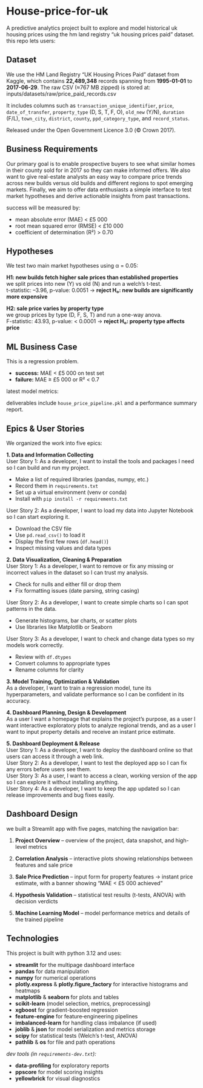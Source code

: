 # House-price-for-uk

A predictive analytics project built to explore and model historical uk housing prices using the hm land registry “uk housing prices paid” dataset. this repo lets users:


## Dataset

We use the HM Land Registry “UK Housing Prices Paid” dataset from Kaggle, which contains **22,489,348** records spanning from **1995-01-01** to **2017-06-29**. The raw CSV (≈767 MB zipped) is stored at: inputs/datasets/raw/price_paid_records.csv

It includes columns such as `transaction_unique_identifier`, `price`, `date_of_transfer`, `property_type` (D, S, T, F, O), `old_new` (Y/N), `duration` (F/L), `town_city`, `district`, `county`, `ppd_category_type`, and `record_status`.  



Released under the Open Government Licence 3.0 (© Crown 2017).

## Business Requirements
Our primary goal is to enable prospective buyers to see what similar homes in their county sold for in 2017 so they can make informed offers. We also want to give real-estate analysts an easy way to compare price trends across new builds versus old builds and different regions to spot emerging markets. Finally, we aim to offer data enthusiasts a simple interface to test market hypotheses and derive actionable insights from past transactions.

success will be measured by:
- mean absolute error (MAE) < £5 000
- root mean squared error (RMSE) < £10 000
- coefficient of determination (R²) > 0.70

## Hypotheses
We test two main market hypotheses using α = 0.05:

**H1: new builds fetch higher sale prices than established properties**  
we split prices into new (Y) vs old (N) and run a welch’s t-test.  
t-statistic: –3.96, p-value: 0.0051 → **reject H₀: new builds are significantly more expensive**  


**H2: sale price varies by property type**  
we group prices by type (D, F, S, T) and run a one-way anova.  
F-statistic: 43.93, p-value: < 0.0001 → **reject H₀: property type affects price**  


## ML Business Case
This is a regression problem.
- **success:** MAE < £5 000 on test set  
- **failure:** MAE ≥ £5 000 or R² < 0.7

latest model metrics:  


deliverables include `house_price_pipeline.pkl` and a performance summary report.

## Epics & User Stories
We organized the work into five epics:

**1. Data and Information Collecting**  
User Story 1: As a developer, I want to install the tools and packages I need so I can build and run my project.  
- Make a list of required libraries (pandas, numpy, etc.)  
- Record them in `requirements.txt`  
- Set up a virtual environment (venv or conda)  
- Install with `pip install -r requirements.txt`

User Story 2: As a developer, I want to load my data into Jupyter Notebook so I can start exploring it.  
- Download the CSV file  
- Use `pd.read_csv()` to load it  
- Display the first few rows (`df.head()`)  
- Inspect missing values and data types

**2. Data Visualization, Cleaning & Preparation**  
User Story 1: As a developer, I want to remove or fix any missing or incorrect values in the dataset so I can trust my analysis.  
- Check for nulls and either fill or drop them  
- Fix formatting issues (date parsing, string casing)

User Story 2: As a developer, I want to create simple charts so I can spot patterns in the data.  
- Generate histograms, bar charts, or scatter plots  
- Use libraries like Matplotlib or Seaborn

User Story 3: As a developer, I want to check and change data types so my models work correctly.  
- Review with `df.dtypes`  
- Convert columns to appropriate types  
- Rename columns for clarity

**3. Model Training, Optimization & Validation**  
As a developer, I want to train a regression model, tune its hyperparameters, and validate performance so I can be confident in its accuracy.

**4. Dashboard Planning, Design & Development**  
As a user I want a homepage that explains the project’s purpose, as a user I want interactive exploratory plots to analyze regional trends, and as a user I want to input property details and receive an instant price estimate.

**5. Dashboard Deployment & Release**  
User Story 1: As a developer, I want to deploy the dashboard online so that users can access it through a web link.  
User Story 2: As a developer, I want to test the deployed app so I can fix any errors before users see them.  
User Story 3: As a user, I want to access a clean, working version of the app so I can explore it without installing anything.  
User Story 4: As a developer, I want to keep the app updated so I can release improvements and bug fixes easily.


## Dashboard Design
we built a Streamlit app with five pages, matching the navigation bar:

1. **Project Overview** – overview of the project, data snapshot, and high-level metrics  


2. **Correlation Analysis** – interactive plots showing relationships between features and sale price  


3. **Sale Price Prediction** – input form for property features → instant price estimate, with a banner showing “MAE < £5 000 achieved”  


4. **Hypothesis Validation** – statistical test results (t-tests, ANOVA) with decision verdicts  


5. **Machine Learning Model** – model performance metrics and details of the trained pipeline  


## Technologies
This project is built with python 3.12 and uses:

- **streamlit** for the multipage dashboard interface  
- **pandas** for data manipulation  
- **numpy** for numerical operations  
- **plotly.express** & **plotly.figure_factory** for interactive histograms and heatmaps  
- **matplotlib** & **seaborn** for plots and tables  
- **scikit-learn** (model selection, metrics, preprocessing)  
- **xgboost** for gradient-boosted regression  
- **feature-engine** for feature‐engineering pipelines  
- **imbalanced-learn** for handling class imbalance (if used)  
- **joblib** & **json** for model serialization and metrics storage  
- **scipy** for statistical tests (Welch’s t-test, ANOVA)  
- **pathlib** & **os** for file and path operations  

_dev tools (in `requirements-dev.txt`):_  
- **data-profiling** for exploratory reports  
- **ppscore** for model scoring insights  
- **yellowbrick** for visual diagnostics  
